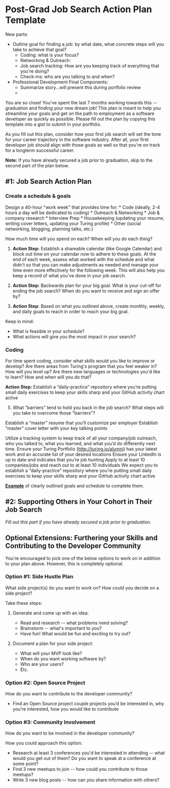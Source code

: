 # Post-Grad Job Search Action Plan Template

New parts:
* Outline goal for finding a job: by what date, what concrete steps will you take to achieve that goal?
	* Coding: what is your focus?
	* Networking & Outreach: 
	* Job search tracking: How are you keeping track of everything that you're doing?
	* Check-ins: who are you talking to and when?
* Professional Development Final Components:
	* Summarize story...will present this during portfolio review
	* 


You are so close! You've spent the last 7 months working towards this -- graduation and finding your new dream job! This plan is meant to help you streamline your goals and get on the path to employment as a software developer as quickly as possible. Please fill out the plan by copying this template into a gist to submit in your portfolio. 

As you fill out this plan, consider how your first job search will set the tone for your career trajectory in the software industry. After all, your first developer job should align with those goals as well so that you're on track for a longterm successful career. 

**Note:** If you have already secured a job prior to graduation, skip to the second part of the plan below.  

## #1: Job Search Action Plan
### Create a schedule & goals
Design a 40-hour "work week" that provides time for: 
	* Code (ideally, 2-4 hours a day will be dedicated to coding)
	* Outreach & Networking
	* Job & company research 
	* Interview Prep
	* Housekeeping (updating your resume, writing cover letters, updating your Turing profile)
	* Other (social networking, blogging, planning talks, etc.)

How much time will you spend on each? When will you do each thing?

1. **Action Step:** Establish a shareable calendar (like Google Calendar) and block out time on your calendar *now* to adhere to these goals. At the end of each week, assess what worked with the schedule and what didn't so that you can make adjustments as needed and manage your time even more effectively for the following week. This will also help you keep a record of what you've done in your job search. 

2. **Action Step:** Backwards plan for your big goal. What is your cut-off for ending the job search? When do you want to receive and sign an offer by?


3. **Action Step:** Based on what you outlined above, create monthly, weekly, and daily goals to reach in order to reach your big goal.

Keep in mind:

* What is feasible in your schedule?
* What actions will give you the most impact in your search?

### Coding
For time spent coding, consider what skills would you like to improve or develop? Are there areas from Turing's program that you feel weaker in? How will you level up? Are there new languages or technologies you'd like to learn? How and when will you do that?

**Action Step:** Establish a “daily-practice” repository where you’re putting small daily exercises to keep your skills sharp and your GitHub activity chart active





5. What "barriers" tend to hold you back in the job search? What steps will you take to overcome those "barriers"?


Establish a “master” resume that you’ll customize per employer
Establish “master” cover letter with your key talking points


Utilize a tracking system to keep track of all your company/job outreach, who you talked to, what you learned, and what you’d do differently next time. 
Ensure your Turing Portfolio (http://turing.io/alumni) has your latest work and an accurate list of your desired locations
Ensure your LinkedIn is up to date and indicates that you’re job hunting
Apply to at least 10 companies/jobs and reach out to at least 10 individuals
We expect you to establish a “daily-practice” repository where you’re putting small daily exercises to keep your skills sharp and your GitHub activity chart active



**[Example](https://gist.github.com/kjs222/7ef5e79a71eedf9d8c8d401da1e687c7)** of clearly outlined goals and schedule to complete them. 


## #2: Supporting Others in Your Cohort in Their Job Search
*Fill out this part if you have already secured a job prior to graduation.*





## Optional Extensions: Furthering your Skills and Contributing to the Developer Community
You're encouraged to pick one of the below options to work on in addition to your plan above. However, this is completely optional.

### Option #1: Side Hustle Plan
What side project(s) do you want to work on? How could you decide on a side project?

Take these steps:

1. Generate and come up with an idea:
	* Read and research -- what problems need solving?
	* Brainstorm -- what's important to you?
	* Have fun! What would be fun and exciting to try out?

2. Document a plan for your side project:
	* What will your MVP look like?
	* When do you want working software by?
	* Who are your users?
	* Etc.

### Option #2: Open Source Project
How do you want to contribute to the developer community? 

* Find an Open Source project couple projects you’d be interested in, why you’re interested, how you would like to contribute

### Option #3: Community Involvement
How do you want to be involved in the developer community?

How you could approach this option:

* Research at least 3 conferences you'd be interested in attending -- what would you get out of them? Do you want to speak at a conference at some point?
* Find 3 new meetups to join -- how could you contribute to those meetups?
* Write 3 new blog posts -- how can you share information with others?
